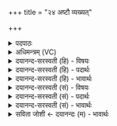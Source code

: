 +++
title = "२४ अष्टौ व्यख्यत्"

+++
<details><summary>पदपाठः</summary>

अ॒ष्टौ। वि। अ॒ख्य॒त्। क॒कुभः॑। पृ॒थि॒व्याः। त्री। धन्व॑। योज॑ना। स॒प्त। सिन्धू॑न्। हि॒र॒ण्या॒क्ष इति॑ हिरण्यऽअ॒क्षः। स॒वि॒ता। दे॒वः। आ। अ॒गा॒त्। दध॑त्। रत्ना॑। दा॒शुषे॑। वार्य्या॑णि। २४।
</details>

<details><summary>अधिमन्त्रम् (VC)</summary>

- सविता देवता
- आङ्गिरसो हिरण्यस्तूप ऋषिः
- भुरिक्पङ्क्तिः
- पञ्चमः
</details>

<details><summary>दयानन्द-सरस्वती (हि) - विषयः</summary>

अब सूर्य क्या करता है, इस विषय को अगले मन्त्र में कहा है ॥
</details>

<details><summary>दयानन्द-सरस्वती (हि) - पदार्थः</summary>

पदार्थान्वयभाषाः -  हे मनुष्यो ! जैसे (हिरण्याक्षः) नेत्र के समान रूप दर्शानेवाली ज्योतियोंवाला (देवः) प्रेरक (सविता) सूर्य (दाशुषे) दानशील प्राणियों के लिये (वार्याणि) स्वीकार करने योग्य (रत्ना) पृथिवी के उत्तम पदार्थों को (दधत्) धारण करता हुआ (त्री) तीन (धन्व) अवकाशरूप (योजना) अर्थात् बारह कोस और (सप्त) सात (सिन्धून्) पृथिवी के समुद्र से ले के मेघ के ऊपरले अवयवों पर्यन्त समुद्रों की तथा (पृथिव्याः) पृथिवी सम्बन्धिनी (अष्टौ) आठ (ककुभः) दिशाओं की (वि, अख्यत्) प्रसिद्ध प्रकाशित करता है, वैसे ही तुम लोग होओ ॥२४ ॥
</details>

<details><summary>दयानन्द-सरस्वती (हि) - भावार्थः</summary>

भावार्थभाषाः -  हे मनुष्यो ! जैसे सूर्य्य से पृथिवी तक १२ कोस पर्यन्त हलके भारीपन से युक्त सात प्रकार के जल के अवयव और दिशा विभक्त होती तथा वर्षादि से सबको सुख दिया जाता, वैसे शुभ गुण, कर्म और स्वभावों से दिशाओं में कीर्ति फैला के अनेक प्रकार के ऐश्वर्य को देने से मनुष्यादि प्राणियों को निरन्तर सुखी करो ॥२४ ॥
</details>

<details><summary>दयानन्द-सरस्वती (सं) - विषयः</summary>

अथ सूर्यः किं करोतीत्याह ॥
</details>

<details><summary>दयानन्द-सरस्वती (सं) - पदार्थः</summary>

पदार्थान्वयभाषाः -  हे मनुष्याः ! यथा हिरण्याक्षो देवः सविता दाशुषे वार्य्याणि रत्ना दधत्, त्री धन्व योजना सप्त सिन्धून् पृथिव्या अष्टौ ककुभो व्यख्यदागाच्च, तथैव यूयं भवत ॥२४ ॥
</details>

<details><summary>दयानन्द-सरस्वती (सं) - भावार्थः</summary>

भावार्थभाषाः -  हे मनुष्याः ! यथा सूर्येण पृथिवीमारभ्य द्वादशक्रोशपर्यन्तगुरुत्वलघुत्वयुतानां सप्तविधानामपामवयवाः सर्वा दिशश्च विभज्यन्ते, वर्षादिना सर्वेभ्यः सुखं दीयते, तथा शुभगुणकर्मस्वभावैर्दिगन्तां कीर्त्तिं सम्पाद्य विविधैश्वर्यदानेन मनुष्यादीन् प्राणिनः सततं सुखयत ॥२४ ॥
</details>

<details><summary>सविता जोशी ← दयानन्दः (म) - भावार्थः</summary>

भावार्थभाषाः -  हे माणसांनो ! सूर्यामुळे जसे पृथ्वीपासून १२ कोसांपर्यंत सात प्रकारचे जल व दिशा विभक्त होते व पर्जन्याने सर्वांना सुख मिळते तसे शुभ गुण, कर्म स्वभावांनी सर्व दिशांना कीर्ती पसरवून अनेक प्रकारचे ऐश्वर्य प्राप्त करून देऊन सर्व माणसांना सुखी करा.
</details>